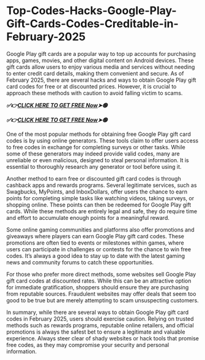 # Top-Codes-Hacks-Google-Play-Gift-Cards-Codes-Creditable-in-February-2025
Google Play gift cards are a popular way to top up accounts for purchasing apps, games, movies, and other digital content on Android devices. These gift cards allow users to enjoy various media and services without needing to enter credit card details, making them convenient and secure. As of February 2025, there are several hacks and ways to obtain Google Play gift card codes for free or at discounted prices. However, it is crucial to approach these methods with caution to avoid falling victim to scams.

 ***✅👉[CLICK HERE TO GET FREE Now](https://btadeal.com/g3gl5px/)➤🟢***

 ***✅👉[CLICK HERE TO GET FREE Now](https://btadeal.com/g3gl5px/)➤🟢***
 

One of the most popular methods for obtaining free Google Play gift card codes is by using online generators. These tools claim to offer users access to free codes in exchange for completing surveys or other tasks. While some of these generators may indeed provide valid codes, many are unreliable or even malicious, designed to steal personal information. It is essential to thoroughly research any generator or tool before using it.

Another method to earn free or discounted gift card codes is through cashback apps and rewards programs. Several legitimate services, such as Swagbucks, MyPoints, and InboxDollars, offer users the chance to earn points for completing simple tasks like watching videos, taking surveys, or shopping online. These points can then be redeemed for Google Play gift cards. While these methods are entirely legal and safe, they do require time and effort to accumulate enough points for a meaningful reward.

Some online gaming communities and platforms also offer promotions and giveaways where players can earn Google Play gift card codes. These promotions are often tied to events or milestones within games, where users can participate in challenges or contests for the chance to win free codes. It’s always a good idea to stay up to date with the latest gaming news and community forums to catch these opportunities.

For those who prefer more direct methods, some websites sell Google Play gift card codes at discounted rates. While this can be an attractive option for immediate gratification, shoppers should ensure they are purchasing from reputable sources. Fraudulent websites may offer deals that seem too good to be true but are merely attempting to scam unsuspecting customers.

In summary, while there are several ways to obtain Google Play gift card codes in February 2025, users should exercise caution. Relying on trusted methods such as rewards programs, reputable online retailers, and official promotions is always the safest bet to ensure a legitimate and valuable experience. Always steer clear of shady websites or hack tools that promise free codes, as they may compromise your security and personal information.

